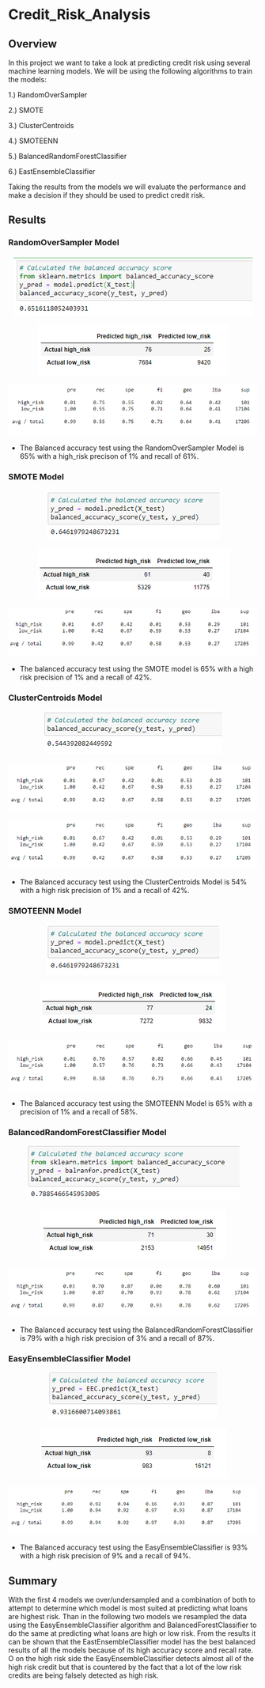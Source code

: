 # Credit_Risk_Analysis

## Overview
In this project we want to take a look at predicting credit risk using several machine learning models. We will be using the following algorithms to train the models:

1.) RandomOverSampler

2.) SMOTE

3.) ClusterCentroids

4.) SMOTEENN

5.) BalancedRandomForestClassifier

6.) EastEnsembleClassifier

Taking the results from the models we will evaluate the performance and make a decision if they should be used to predict credit risk.

## Results
### RandomOverSampler Model
<p align="center">
  <img src="https://github.com/ItsFlowin/Credit_Risk_Analysis/blob/main/Resources/random%20oversampler.png"></p>
<p align="center">
  <img src="https://github.com/ItsFlowin/Credit_Risk_Analysis/blob/main/Resources/random%20oversampler%20matrix.png"></p>
<p align="center">
  <img src="https://github.com/ItsFlowin/Credit_Risk_Analysis/blob/main/Resources/random%20oversampler%20report.png"></p>
  
  - The Balanced accuracy test using the RandomOverSampler Model is 65% with a high_risk precison of 1% and recall of 61%.
  
  ### SMOTE Model
 <p align="center">
  <img src="https://github.com/ItsFlowin/Credit_Risk_Analysis/blob/main/Resources/SMOTE%20accuracy%20test.png"></p>
<p align="center">
  <img src="https://github.com/ItsFlowin/Credit_Risk_Analysis/blob/main/Resources/SMOTE%20matrix.png"></p>
<p align="center">
  <img src="https://github.com/ItsFlowin/Credit_Risk_Analysis/blob/main/Resources/SMOTE%20classification%20report.png"></p>

- The balanced accuracy test using the SMOTE model is 65% with a high risk precision of 1% and a recall of 42%.

### ClusterCentroids Model
 <p align="center">
  <img src="https://github.com/ItsFlowin/Credit_Risk_Analysis/blob/main/Resources/Cluster%20balanced%20score.png"></p>
<p align="center">
  <img src="https://github.com/ItsFlowin/Credit_Risk_Analysis/blob/main/Resources/Cluster%20classification%20report.png"></p>
<p align="center">
  <img src="https://github.com/ItsFlowin/Credit_Risk_Analysis/blob/main/Resources/Cluster%20classification%20report.png"></p>
  
- The Balanced accuracy test using the ClusterCentroids Model is 54% with a high risk precision of 1% and a recall of 42%.

### SMOTEENN Model
 <p align="center">
  <img src="https://github.com/ItsFlowin/Credit_Risk_Analysis/blob/main/Resources/SMOTE%20accuracy%20test.png"></p>
<p align="center">
  <img src="https://github.com/ItsFlowin/Credit_Risk_Analysis/blob/main/Resources/SMOTEENN%20matrix.png"></p>
<p align="center">
  <img src="https://github.com/ItsFlowin/Credit_Risk_Analysis/blob/main/Resources/SMOTEENN%20classification%20report.png"></p>
  
- The Balanced accuracy test using the SMOTEENN Model is 65% with a precision of 1% and a recall of 58%.

### BalancedRandomForestClassifier Model
 <p align="center">
  <img src="https://github.com/ItsFlowin/Credit_Risk_Analysis/blob/main/Resources/balanced%20forest%20accuracy.png"></p>
<p align="center">
  <img src="https://github.com/ItsFlowin/Credit_Risk_Analysis/blob/main/Resources/balanced%20forest%20matrix.png"></p>
<p align="center">
  <img src="https://github.com/ItsFlowin/Credit_Risk_Analysis/blob/main/Resources/balanced%20forest%20classification%20report.png"></p>
  
 - The Balanced accuracy test using the BalancedRandomForestClassifier is 79% with a high risk precision of 3% and a recall of 87%.
 
 ### EasyEnsembleClassifier Model
  <p align="center">
  <img src="https://github.com/ItsFlowin/Credit_Risk_Analysis/blob/main/Resources/EEC%20balanced%20accuracy%20score.png"></p>
<p align="center">
  <img src="https://github.com/ItsFlowin/Credit_Risk_Analysis/blob/main/Resources/EEC%20matrix.png"></p>
<p align="center">
  <img src="https://github.com/ItsFlowin/Credit_Risk_Analysis/blob/main/Resources/EEC%20classification%20report.png"></p>
  
 - The Balanced accuracy test using the EasyEnsembleClassifier is 93% with a high risk precision of 9% and a recall of 94%.
 
 ## Summary
 
 With the first 4 models we over/undersampled and a combination of both to attempt to determine which model is most suited at predicting what loans are highest risk. Than in the following two models we resampled the data using the EasyEnsembleClassifier algorithm and BalancedForestClassifier to do the same at predicting what loans are high or low risk. From the results it can be shown that the EastEnsembleClassifier model has the best balanced results of all the models because of its high accuracy score and recall rate. O on the high risk side the EasyEnsembleClassifier detects almost all of the high risk credit but that is countered by the fact that a lot of the low risk credits are being falsely detected as high risk.
 

